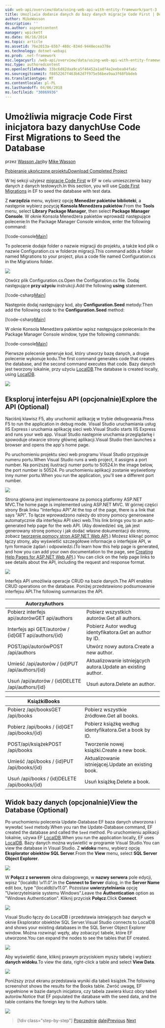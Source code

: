 ```yaml
---
uid: web-api/overview/data/using-web-api-with-entity-framework/part-3
title: Umożliwia dodanie danych do bazy danych migracje Code First | Dokumentacja firmy Microsoft
author: MikeWasson
description: ''
ms.author: aspnetcontent
manager: wpickett
ms.date: 06/16/2014
ms.topic: article
ms.assetid: 76e2013a-65b7-488c-834d-9448ecea378e
ms.technology: dotnet-webapi
ms.prod: .net-framework
msc.legacyurl: /web-api/overview/data/using-web-api-with-entity-framework/part-3
msc.type: authoredcontent
ms.openlocfilehash: 33bc6d82daa9ca5f46452a1adf4e2eebea04fa6c
ms.sourcegitcommit: f8852267f463b62d7f975e56bea9aa3f68fbbdeb
ms.translationtype: MT
ms.contentlocale: pl-PL
ms.lasthandoff: 04/06/2018
ms.locfileid: "30869936"
---
```

<a name="use-code-first-migrations-to-seed-the-database"></a><span data-ttu-id="5cd77-102">Umożliwia migracje Code First inicjatora bazy danych</span><span class="sxs-lookup"><span data-stu-id="5cd77-102">Use Code First Migrations to Seed the Database</span></span>
====================
<span data-ttu-id="5cd77-103">przez [Wasson Jan](https://github.com/MikeWasson)</span><span class="sxs-lookup"><span data-stu-id="5cd77-103">by [Mike Wasson](https://github.com/MikeWasson)</span></span>

[<span data-ttu-id="5cd77-104">Pobieranie ukończone projektu</span><span class="sxs-lookup"><span data-stu-id="5cd77-104">Download Completed Project</span></span>](https://github.com/MikeWasson/BookService)

<span data-ttu-id="5cd77-105">W tej sekcji użyjesz [migracje Code First](https://msdn.microsoft.com/data/jj591621) w EF w celu umieszczenia bazy danych z danych testowych.</span><span class="sxs-lookup"><span data-stu-id="5cd77-105">In this section, you will use [Code First Migrations](https://msdn.microsoft.com/data/jj591621) in EF to seed the database with test data.</span></span>

<span data-ttu-id="5cd77-106">Z **narzędzia** menu, wybierz opcję **Menedżer pakietów biblioteki**, a następnie wybierz pozycję **Konsola Menedżera pakietów**.</span><span class="sxs-lookup"><span data-stu-id="5cd77-106">From the **Tools** menu, select **Library Package Manager**, then select **Package Manager Console**.</span></span> <span data-ttu-id="5cd77-107">W oknie Konsola Menedżera pakietów wprowadź następujące polecenie:</span><span class="sxs-lookup"><span data-stu-id="5cd77-107">In the Package Manager Console window, enter the following command:</span></span>

[!code-console[Main](part-3/samples/sample1.cmd)]

<span data-ttu-id="5cd77-108">To polecenie dodaje folder o nazwie migracji do projektu, a także kod plik o nazwie Configuration.cs w folderze migracji.</span><span class="sxs-lookup"><span data-stu-id="5cd77-108">This command adds a folder named Migrations to your project, plus a code file named Configuration.cs in the Migrations folder.</span></span>

![](part-3/_static/image1.png)

<span data-ttu-id="5cd77-109">Otwórz plik Configuration.cs.</span><span class="sxs-lookup"><span data-stu-id="5cd77-109">Open the Configuration.cs file.</span></span> <span data-ttu-id="5cd77-110">Dodaj następujące **przy użyciu** instrukcji.</span><span class="sxs-lookup"><span data-stu-id="5cd77-110">Add the following **using** statement.</span></span>

[!code-csharp[Main](part-3/samples/sample2.cs)]

<span data-ttu-id="5cd77-111">Następnie dodaj następujący kod, aby **Configuration.Seed** metody:</span><span class="sxs-lookup"><span data-stu-id="5cd77-111">Then add the following code to the **Configuration.Seed** method:</span></span>

[!code-csharp[Main](part-3/samples/sample3.cs)]

<span data-ttu-id="5cd77-112">W oknie Konsola Menedżera pakietów wpisz następujące polecenia:</span><span class="sxs-lookup"><span data-stu-id="5cd77-112">In the Package Manager Console window, type the following commands:</span></span>

[!code-console[Main](part-3/samples/sample4.cmd)]

<span data-ttu-id="5cd77-113">Pierwsze polecenie generuje kod, który utworzy bazę danych, a drugie polecenie wykonuje kodu.</span><span class="sxs-lookup"><span data-stu-id="5cd77-113">The first command generates code that creates the database, and the second command executes that code.</span></span> <span data-ttu-id="5cd77-114">Bazy danych jest tworzony lokalnie, przy użyciu [LocalDB](https://msdn.microsoft.com/library/hh510202.aspx).</span><span class="sxs-lookup"><span data-stu-id="5cd77-114">The database is created locally, using [LocalDB](https://msdn.microsoft.com/library/hh510202.aspx).</span></span>

![](part-3/_static/image2.png)

## <a name="explore-the-api-optional"></a><span data-ttu-id="5cd77-115">Eksploruj interfejsu API (opcjonalnie)</span><span class="sxs-lookup"><span data-stu-id="5cd77-115">Explore the API (Optional)</span></span>

<span data-ttu-id="5cd77-116">Naciśnij klawisz F5, aby uruchomić aplikację w trybie debugowania.</span><span class="sxs-lookup"><span data-stu-id="5cd77-116">Press F5 to run the application in debug mode.</span></span> <span data-ttu-id="5cd77-117">Visual Studio uruchamiania usług IIS Express i uruchamia aplikację sieci web.</span><span class="sxs-lookup"><span data-stu-id="5cd77-117">Visual Studio starts IIS Express and runs your web app.</span></span> <span data-ttu-id="5cd77-118">Visual Studio następnie uruchamia przeglądarkę i spowoduje otwarcie strony głównej aplikacji.</span><span class="sxs-lookup"><span data-stu-id="5cd77-118">Visual Studio then launches a browser and opens the app's home page.</span></span>

<span data-ttu-id="5cd77-119">Po uruchomieniu projektu sieci web programu Visual Studio przypisuje numeru portu.</span><span class="sxs-lookup"><span data-stu-id="5cd77-119">When Visual Studio runs a web project, it assigns a port number.</span></span> <span data-ttu-id="5cd77-120">Na poniższej ilustracji numer portu to 50524.</span><span class="sxs-lookup"><span data-stu-id="5cd77-120">In the image below, the port number is 50524.</span></span> <span data-ttu-id="5cd77-121">Po uruchomieniu aplikacji zostanie wyświetlony inny numer portu.</span><span class="sxs-lookup"><span data-stu-id="5cd77-121">When you run the application, you'll see a different port number.</span></span>

![](part-3/_static/image3.png)

<span data-ttu-id="5cd77-122">Strona główna jest implementowane za pomocą platformy ASP.NET MVC.</span><span class="sxs-lookup"><span data-stu-id="5cd77-122">The home page is implemented using ASP.NET MVC.</span></span> <span data-ttu-id="5cd77-123">W górnej części strony Brak linku "Interfejsu API".</span><span class="sxs-lookup"><span data-stu-id="5cd77-123">At the top of the page, there is a link that says "API".</span></span> <span data-ttu-id="5cd77-124">To łącze wprowadzono należy do strony pomocy generowane automatycznie dla interfejsu API sieci web.</span><span class="sxs-lookup"><span data-stu-id="5cd77-124">This link brings you to an auto-generated help page for the web API.</span></span> <span data-ttu-id="5cd77-125">(Aby dowiedzieć się, jak jest generowany stronę pomocy i jak dodać własne dokumentacji do strony, zobacz [tworzenie pomocy stron ASP.NET Web API](../../getting-started-with-aspnet-web-api/creating-api-help-pages.md).) Możesz kliknąć pomoc łączy strony, aby wyświetlić szczegółowe informacje o interfejsie API, w tym formacie żądań i odpowiedzi.</span><span class="sxs-lookup"><span data-stu-id="5cd77-125">(To learn how this help page is generated, and how you can add your own documentation to the page, see [Creating Help Pages for ASP.NET Web API](../../getting-started-with-aspnet-web-api/creating-api-help-pages.md).) You can click on the help page links to see details about the API, including the request and response format.</span></span>

![](part-3/_static/image4.png)

<span data-ttu-id="5cd77-126">Interfejs API umożliwia operacje CRUD na bazie danych.</span><span class="sxs-lookup"><span data-stu-id="5cd77-126">The API enables CRUD operations on the database.</span></span> <span data-ttu-id="5cd77-127">Poniżej przedstawiono podsumowanie interfejsu API.</span><span class="sxs-lookup"><span data-stu-id="5cd77-127">The following summarizes the API.</span></span>

| <span data-ttu-id="5cd77-128">Autorzy</span><span class="sxs-lookup"><span data-stu-id="5cd77-128">Authors</span></span> |  |
| --- | -- |
| <span data-ttu-id="5cd77-129">Pobierz interfejs api/autorów</span><span class="sxs-lookup"><span data-stu-id="5cd77-129">GET api/authors</span></span> | <span data-ttu-id="5cd77-130">Pobierz wszystkich autorów.</span><span class="sxs-lookup"><span data-stu-id="5cd77-130">Get all authors.</span></span> |
| <span data-ttu-id="5cd77-131">Interfejs api GET/autorów / {id}</span><span class="sxs-lookup"><span data-stu-id="5cd77-131">GET api/authors/{id}</span></span> | <span data-ttu-id="5cd77-132">Pobierz Autor według identyfikatora.</span><span class="sxs-lookup"><span data-stu-id="5cd77-132">Get an author by ID.</span></span> |
| <span data-ttu-id="5cd77-133">POST/api/autorów</span><span class="sxs-lookup"><span data-stu-id="5cd77-133">POST /api/authors</span></span> | <span data-ttu-id="5cd77-134">Utwórz nowy autora.</span><span class="sxs-lookup"><span data-stu-id="5cd77-134">Create a new author.</span></span> |
| <span data-ttu-id="5cd77-135">Umieść /api/autorów / {id}</span><span class="sxs-lookup"><span data-stu-id="5cd77-135">PUT /api/authors/{id}</span></span> | <span data-ttu-id="5cd77-136">Aktualizowanie istniejących autora.</span><span class="sxs-lookup"><span data-stu-id="5cd77-136">Update an existing author.</span></span> |
| <span data-ttu-id="5cd77-137">Usuń /api/autorów / {id}</span><span class="sxs-lookup"><span data-stu-id="5cd77-137">DELETE /api/authors/{id}</span></span> | <span data-ttu-id="5cd77-138">Usuń autora.</span><span class="sxs-lookup"><span data-stu-id="5cd77-138">Delete an author.</span></span> |

| <span data-ttu-id="5cd77-139">Książki</span><span class="sxs-lookup"><span data-stu-id="5cd77-139">Books</span></span> |  |
| --- | -- |
| <span data-ttu-id="5cd77-140">Pobierz /api/books</span><span class="sxs-lookup"><span data-stu-id="5cd77-140">GET /api/books</span></span> | <span data-ttu-id="5cd77-141">Pobierz wszystkie źródłowe.</span><span class="sxs-lookup"><span data-stu-id="5cd77-141">Get all books.</span></span> |
| <span data-ttu-id="5cd77-142">Pobierz /api/books / {id}</span><span class="sxs-lookup"><span data-stu-id="5cd77-142">GET /api/books/{id}</span></span> | <span data-ttu-id="5cd77-143">Pobierz książkę według identyfikatora.</span><span class="sxs-lookup"><span data-stu-id="5cd77-143">Get a book by ID.</span></span> |
| <span data-ttu-id="5cd77-144">POST/api/książek</span><span class="sxs-lookup"><span data-stu-id="5cd77-144">POST /api/books</span></span> | <span data-ttu-id="5cd77-145">Tworzenie nowej książki.</span><span class="sxs-lookup"><span data-stu-id="5cd77-145">Create a new book.</span></span> |
| <span data-ttu-id="5cd77-146">Umieść /api/books / {id}</span><span class="sxs-lookup"><span data-stu-id="5cd77-146">PUT /api/books/{id}</span></span> | <span data-ttu-id="5cd77-147">Aktualizowanie istniejącej.</span><span class="sxs-lookup"><span data-stu-id="5cd77-147">Update an existing book.</span></span> |
| <span data-ttu-id="5cd77-148">Usuń /api/books / {id}</span><span class="sxs-lookup"><span data-stu-id="5cd77-148">DELETE /api/books/{id}</span></span> | <span data-ttu-id="5cd77-149">Usuń książkę.</span><span class="sxs-lookup"><span data-stu-id="5cd77-149">Delete a book.</span></span> |

## <a name="view-the-database-optional"></a><span data-ttu-id="5cd77-150">Widok bazy danych (opcjonalnie)</span><span class="sxs-lookup"><span data-stu-id="5cd77-150">View the Database (Optional)</span></span>

<span data-ttu-id="5cd77-151">Po uruchomieniu polecenia Update-Database EF baza danych utworzona i wywołać `Seed` metody.</span><span class="sxs-lookup"><span data-stu-id="5cd77-151">When you ran the Update-Database command, EF created the database and called the `Seed` method.</span></span> <span data-ttu-id="5cd77-152">Po uruchomieniu aplikacji lokalnie, używa EF [LocalDB](https://blogs.msdn.com/b/sqlexpress/archive/2011/07/12/introducing-localdb-a-better-sql-express.aspx).</span><span class="sxs-lookup"><span data-stu-id="5cd77-152">When you run the application locally, EF uses [LocalDB](https://blogs.msdn.com/b/sqlexpress/archive/2011/07/12/introducing-localdb-a-better-sql-express.aspx).</span></span> <span data-ttu-id="5cd77-153">Bazy danych można wyświetlić w programie Visual Studio.</span><span class="sxs-lookup"><span data-stu-id="5cd77-153">You can view the database in Visual Studio.</span></span> <span data-ttu-id="5cd77-154">Z **widoku** menu, wybierz opcję **Eksplorator obiektów SQL Server**.</span><span class="sxs-lookup"><span data-stu-id="5cd77-154">From the **View** menu, select **SQL Server Object Explorer**.</span></span>

![](part-3/_static/image5.png)

<span data-ttu-id="5cd77-155">W **Połącz z serwerem** okna dialogowego, w **nazwy serwera** pole edycji, wpisz "(localdb) \v11.0".</span><span class="sxs-lookup"><span data-stu-id="5cd77-155">In the **Connect to Server** dialog, in the **Server Name** edit box, type "(localdb)\v11.0".</span></span> <span data-ttu-id="5cd77-156">Pozostaw **uwierzytelniania** opcję "Uwierzytelnianie systemu Windows".</span><span class="sxs-lookup"><span data-stu-id="5cd77-156">Leave the **Authentication** option as "Windows Authentication".</span></span> <span data-ttu-id="5cd77-157">Kliknij przycisk **Połącz**.</span><span class="sxs-lookup"><span data-stu-id="5cd77-157">Click **Connect**.</span></span>

![](part-3/_static/image6.png)

<span data-ttu-id="5cd77-158">Visual Studio łączy do LocalDB i przedstawia istniejących baz danych w oknie Eksplorator obiektów SQL Server.</span><span class="sxs-lookup"><span data-stu-id="5cd77-158">Visual Studio connects to LocalDB and shows your existing databases in the SQL Server Object Explorer window.</span></span> <span data-ttu-id="5cd77-159">Można rozwinąć węzły, aby zobaczyć tabele, które EF utworzone.</span><span class="sxs-lookup"><span data-stu-id="5cd77-159">You can expand the nodes to see the tables that EF created.</span></span>

![](part-3/_static/image7.png)

<span data-ttu-id="5cd77-160">Aby wyświetlić dane, kliknij prawym przyciskiem myszy tabelę i wybierz **danych widoku**.</span><span class="sxs-lookup"><span data-stu-id="5cd77-160">To view the data, right-click a table and select **View Data**.</span></span>

![](part-3/_static/image8.png)

<span data-ttu-id="5cd77-161">Poniższy zrzut ekranu przedstawia wyniki dla tabeli książek.</span><span class="sxs-lookup"><span data-stu-id="5cd77-161">The following screenshot shows the results for the Books table.</span></span> <span data-ttu-id="5cd77-162">Zwróć uwagę, EF wypełnione w bazie danych inicjatora, czy tabela zawiera klucz obcy tabeli autorów.</span><span class="sxs-lookup"><span data-stu-id="5cd77-162">Notice that EF populated the database with the seed data, and the table contains the foreign key to the Authors table.</span></span>

![](part-3/_static/image9.png)

> [!div class="step-by-step"]
> <span data-ttu-id="5cd77-163">[Poprzednie](part-2.md)
> [dalej](part-4.md)</span><span class="sxs-lookup"><span data-stu-id="5cd77-163">[Previous](part-2.md)
[Next](part-4.md)</span></span>
